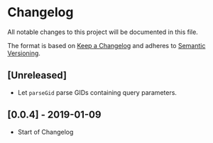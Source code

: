 # Changelog

All notable changes to this project will be documented in this file.

The format is based on [Keep a Changelog](http://keepachangelog.com/en/1.0.0/)
and adheres to [Semantic Versioning](http://semver.org/spec/v2.0.0.html).

<!-- ## [Unreleased] -->

## [Unreleased]

- Let `parseGid` parse GIDs containing query parameters.

## [0.0.4] - 2019-01-09

- Start of Changelog
